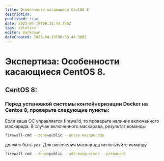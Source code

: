 ```yaml
---
title: Особенности касающиеся CentOS 8
description: 
published: true
date: 2023-04-19T06:33:44.366Z
tags: solution
editor: markdown
dateCreated: 2023-04-19T06:33:44.366Z
---
```


# Экспертиза: Особенности касающиеся CentOS 8.

## CentOS 8:
### Перед установкой системы контейнеризации Docker на Centos 8, проверьте следующие пункты:
Если ваша ОС управляется firewalld, то проверьте наличие включенного маскарада. В случае включенного маскарада, 
результат команды 
```bash
firewall-cmd --zone=public --query-masquerade
```
должен быть `yes`. 
Для включения маскарада используйте команду 
```bash
firewall-cmd --zone=public --add-masquerade --permanent
```